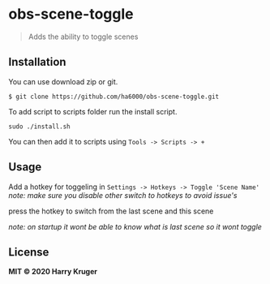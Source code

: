 # obs-scene-toggle
> Adds the ability to toggle scenes

## Installation

You can use download zip or git.

```
$ git clone https://github.com/ha6000/obs-scene-toggle.git
```

To add script to scripts folder run the install script.

```
sudo ./install.sh
```

You can then add it to scripts using `Tools -> Scripts -> +`

## Usage

Add a hotkey for toggeling in `Settings -> Hotkeys -> Toggle 'Scene Name'`
_note: make sure you disable other switch to hotkeys to avoid issue's_

press the hotkey to switch from the last scene and this scene

_note: on startup it wont be able to know what is last scene so it wont toggle_

## License
**MIT © 2020 Harry Kruger**
